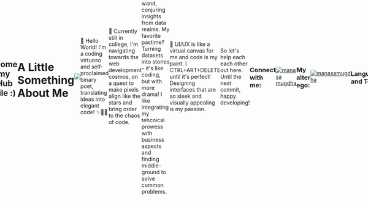 <div style="background-image: url('https://images.pexels.com/photos/7130560/pexels-photo-7130560.jpeg?auto=compress&cs=tinysrgb&w=1260&h=750&dpr=2'); height: 300px; background-size: cover; background-position: center; display: flex; justify-content: center; align-items: center;">

<h1 align="center">Hey! I'm Manasa Mugdha🙋‍♀️</h1>
<h2 align="center">Welcome to my GitHub profile :)</h2>


# **A Little Something About Me**
<img align="right" width="250" src="https://i.pinimg.com/564x/52/ee/01/52ee019d68555e1f7efe42d69a704c41.jpg">


👋 Hello World! I'm a coding virtuoso and self-proclaimed binary poet, translating ideas into elegant code! ✨👩‍💻

🚀 Currently still in college, I'm navigating towards the web development cosmos, on a quest to make pixels align like the stars and bring order to the chaos of code. 

🔍 As a data aficionado, I wield Python like a wizard's wand, conjuring insights from data realms. My favorite pastime? Turning datasets into stories – it's like coding, but with more drama! I like integrating my tehcnical prowess with business aspects and finding middle-ground to solve common problems. 

🎨 UI/UX is like a virtual canvas for me and code is my paint. I CTRL+ART+DELETE until it's perfect! Designing interfaces that are so sleek and visually appealing is my passion.

So let's help each each other out here.
Until the next commit, happy developing!

<h3 align="left">Connect with me:</h3>
<p align="left">
<a href="www.linkedin.com/in/manasa-mugdha-02b14b249" target="blank"><img align="center" src="https://raw.githubusercontent.com/rahuldkjain/github-profile-readme-generator/master/src/images/icons/Social/linked-in-alt.svg" alt="manasa mugdha" height="30" width="40" /></a>


<h3 align="left">My alter ego:</h3>
<p align="left">
<a href="https://instagram.com/manasamugdha" target="blank"><img align="center" src="https://raw.githubusercontent.com/rahuldkjain/github-profile-readme-generator/master/src/images/icons/Social/instagram.svg" alt="manasamugdha" height="30" width="40" /></a>
</p>

<h3 align="left">Languages and Tools:</h3>
<p align="left"> <a href="https://www.cprogramming.com/" target="_blank" rel="noreferrer"> <img src="https://raw.githubusercontent.com/devicons/devicon/master/icons/c/c-original.svg" alt="c" width="40" height="40"/> </a> <a href="https://www.w3schools.com/cpp/" target="_blank" rel="noreferrer"> <img src="https://raw.githubusercontent.com/devicons/devicon/master/icons/cplusplus/cplusplus-original.svg" alt="cplusplus" width="40" height="40"/> </a> <a href="https://www.w3schools.com/css/" target="_blank" rel="noreferrer"> <img src="https://raw.githubusercontent.com/devicons/devicon/master/icons/css3/css3-original-wordmark.svg" alt="css3" width="40" height="40"/> </a> <a href="https://www.figma.com/" target="_blank" rel="noreferrer"> <img src="https://www.vectorlogo.zone/logos/figma/figma-icon.svg" alt="figma" width="40" height="40"/> </a> <a href="https://www.w3.org/html/" target="_blank" rel="noreferrer"> <img src="https://raw.githubusercontent.com/devicons/devicon/master/icons/html5/html5-original-wordmark.svg" alt="html5" width="40" height="40"/> </a> <a href="https://www.adobe.com/in/products/illustrator.html" target="_blank" rel="noreferrer"> <img src="https://www.vectorlogo.zone/logos/adobe_illustrator/adobe_illustrator-icon.svg" alt="illustrator" width="40" height="40"/> </a> <a href="https://www.java.com" target="_blank" rel="noreferrer"> <img src="https://raw.githubusercontent.com/devicons/devicon/master/icons/java/java-original.svg" alt="java" width="40" height="40"/> </a> <a href="https://developer.mozilla.org/en-US/docs/Web/JavaScript" target="_blank" rel="noreferrer"> <img src="https://raw.githubusercontent.com/devicons/devicon/master/icons/javascript/javascript-original.svg" alt="javascript" width="40" height="40"/> </a> <a href="https://www.mongodb.com/" target="_blank" rel="noreferrer"> <img src="https://raw.githubusercontent.com/devicons/devicon/master/icons/mongodb/mongodb-original-wordmark.svg" alt="mongodb" width="40" height="40"/> </a> <a href="https://www.mysql.com/" target="_blank" rel="noreferrer"> <img src="https://raw.githubusercontent.com/devicons/devicon/master/icons/mysql/mysql-original-wordmark.svg" alt="mysql" width="40" height="40"/> </a> <a href="https://nodejs.org" target="_blank" rel="noreferrer"> <img src="https://raw.githubusercontent.com/devicons/devicon/master/icons/nodejs/nodejs-original-wordmark.svg" alt="nodejs" width="40" height="40"/> </a> <a href="https://www.photoshop.com/en" target="_blank" rel="noreferrer"> <img src="https://raw.githubusercontent.com/devicons/devicon/master/icons/photoshop/photoshop-line.svg" alt="photoshop" width="40" height="40"/> </a> <a href="https://www.python.org" target="_blank" rel="noreferrer"> <img src="https://raw.githubusercontent.com/devicons/devicon/master/icons/python/python-original.svg" alt="python" width="40" height="40"/> </a> <a href="https://reactjs.org/" target="_blank" rel="noreferrer"> <img src="https://raw.githubusercontent.com/devicons/devicon/master/icons/react/react-original-wordmark.svg" alt="react" width="40" height="40"/> </a> <a href="https://www.selenium.dev" target="_blank" rel="noreferrer"> <img src="https://raw.githubusercontent.com/detain/svg-logos/780f25886640cef088af994181646db2f6b1a3f8/svg/selenium-logo.svg" alt="selenium" width="40" height="40"/> </a> <a href="https://upload.wikimedia.org/wikipedia/commons/c/c2/Adobe_XD_CC_icon.svg" target="_blank" rel="noreferrer"> <img src="https://cdn.worldvectorlogo.com/logos/adobe-xd.svg" alt="xd" width="40" height="40"/> </a> </p>

<p align="left"><img src="https://github-readme-stats.vercel.app/api/top-langs?username=manasa-mugdha&show_icons=true&locale=en&layout=compact" alt="manasa-mugdha" /></p>
<!-- <p>&nbsp;<img align="center" src="https://github-readme-stats.vercel.app/api?username=manasa-mugdha&show_icons=true&locale=en" alt="manasa-mugdha" /></p> -->
